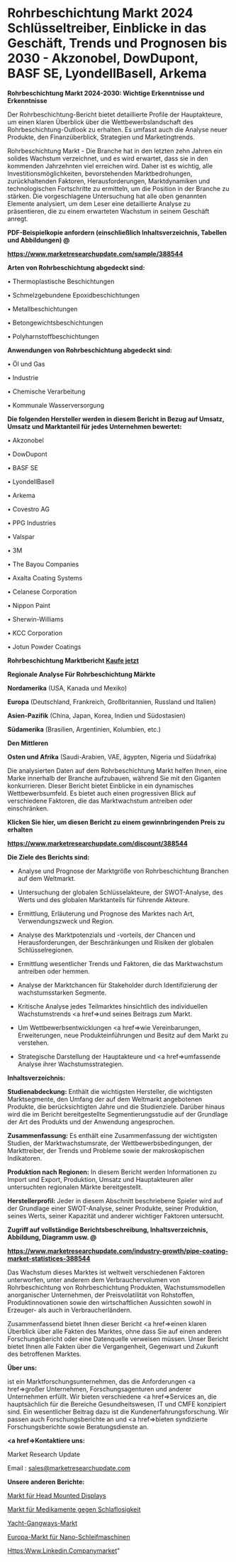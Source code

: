 # Rohrbeschichtung Markt 2024 Schlüsseltreiber, Einblicke in das Geschäft, Trends und Prognosen bis 2030 - Akzonobel, DowDupont, BASF SE, LyondellBasell, Arkema

<strong>Rohrbeschichtung Markt 2024-2030: Wichtige Erkenntnisse und Erkenntnisse</strong>

Der Rohrbeschichtung-Bericht bietet detaillierte Profile der Hauptakteure, um einen klaren Überblick über die Wettbewerbslandschaft des Rohrbeschichtung-Outlook zu erhalten. Es umfasst auch die Analyse neuer Produkte, den Finanzüberblick, Strategien und Marketingtrends.

Rohrbeschichtung Markt - Die Branche hat in den letzten zehn Jahren ein solides Wachstum verzeichnet, und es wird erwartet, dass sie in den kommenden Jahrzehnten viel erreichen wird. Daher ist es wichtig, alle Investitionsmöglichkeiten, bevorstehenden Marktbedrohungen, zurückhaltenden Faktoren, Herausforderungen, Marktdynamiken und technologischen Fortschritte zu ermitteln, um die Position in der Branche zu stärken. Die vorgeschlagene Untersuchung hat alle oben genannten Elemente analysiert, um dem Leser eine detaillierte Analyse zu präsentieren, die zu einem erwarteten Wachstum in seinem Geschäft anregt.



<strong><b>PDF-Beispielkopie anfordern (einschließlich Inhaltsverzeichnis, Tabellen und Abbildungen) @ </b></strong>

<strong><a href=https://www.marketresearchupdate.com/sample/388544>

<strong>https://www.marketresearchupdate.com/sample/388544</u></a></strong></strong>



<strong>Arten von Rohrbeschichtung abgedeckt sind:</strong>

• Thermoplastische Beschichtungen

• Schmelzgebundene Epoxidbeschichtungen

• Metallbeschichtungen

• Betongewichtsbeschichtungen

• Polyharnstoffbeschichtungen



<strong>Anwendungen von Rohrbeschichtung abgedeckt sind:</strong>

• Öl und Gas

• Industrie

• Chemische Verarbeitung

• Kommunale Wasserversorgung



<strong>Die folgenden Hersteller werden in diesem Bericht in Bezug auf Umsatz, Umsatz und Marktanteil für jedes Unternehmen bewertet:</strong>

• Akzonobel

• DowDupont

• BASF SE

• LyondellBasell

• Arkema

• Covestro AG

• PPG Industries

• Valspar

• 3M

• The Bayou Companies

• Axalta Coating Systems

• Celanese Corporation

• Nippon Paint

• Sherwin-Williams

• KCC Corporation

• Jotun Powder Coatings



<strong>Rohrbeschichtung Marktbericht <a href=https://www.marketresearchupdate.com/buynow/388544>Kaufe jetzt</a></strong>



<strong>Regionale Analyse Für Rohrbeschichtung Märkte</strong>



<strong>Nordamerika</strong> (USA, Kanada und Mexiko)



<strong>Europa</strong> (Deutschland, Frankreich, Großbritannien, Russland und Italien)



<strong>Asien-Pazifik</strong> (China, Japan, Korea, Indien und Südostasien)



<strong>Südamerika</strong> (Brasilien, Argentinien, Kolumbien, etc.)



<strong>Den Mittleren</strong> 

<strong>Osten und Afrika</strong> (Saudi-Arabien, VAE, ägypten, Nigeria und Südafrika)

Die analysierten Daten auf dem Rohrbeschichtung Markt helfen Ihnen, eine Marke innerhalb der Branche aufzubauen, während Sie mit den Giganten konkurrieren. Dieser Bericht bietet Einblicke in ein dynamisches Wettbewerbsumfeld. Es bietet auch einen progressiven Blick auf verschiedene Faktoren, die das Marktwachstum antreiben oder einschränken.



<strong>Klicken Sie hier, um diesen Bericht zu einem gewinnbringenden Preis zu erhalten
</strong>

<strong><a href=https://www.marketresearchupdate.com/discount/388544>https://www.marketresearchupdate.com/discount/388544</b></u></strong></a>



<strong>Die Ziele des Berichts sind:</strong>

- Analyse und Prognose der Marktgröße von Rohrbeschichtung Branchen auf dem Weltmarkt.

- Untersuchung der globalen Schlüsselakteure, der SWOT-Analyse, des Werts und des globalen Marktanteils für führende Akteure.

- Ermittlung, Erläuterung und Prognose des Marktes nach Art, Verwendungszweck und Region.

- Analyse des Marktpotenzials und -vorteils, der Chancen und Herausforderungen, der Beschränkungen und Risiken der globalen Schlüsselregionen.

- Ermittlung wesentlicher Trends und Faktoren, die das Marktwachstum antreiben oder hemmen.

- Analyse der Marktchancen für Stakeholder durch Identifizierung der wachstumsstarken Segmente.

- Kritische Analyse jedes Teilmarktes hinsichtlich des individuellen Wachstumstrends <a href=>und</a> seines Beitrags zum Markt.

- Um Wettbewerbsentwicklungen <a href=>wie</a> Vereinbarungen, Erweiterungen, neue Produkteinführungen und Besitz auf dem Markt zu verstehen.

- Strategische Darstellung der Hauptakteure und <a href=>umfas</a>sende Analyse ihrer Wachstumsstrategien.



<strong>Inhaltsverzeichnis:</strong>



<strong>Studienabdeckung:</strong> Enthält die wichtigsten Hersteller, die wichtigsten Marktsegmente, den Umfang der auf dem Weltmarkt angebotenen Produkte, die berücksichtigten Jahre und die Studienziele. Darüber hinaus wird die im Bericht bereitgestellte Segmentierungsstudie auf der Grundlage der Art des Produkts und der Anwendung angesprochen.



<strong>Zusammenfassung:</strong> Es enthält eine Zusammenfassung der wichtigsten Studien, der Marktwachstumsrate, der Wettbewerbsbedingungen, der Markttreiber, der Trends und Probleme sowie der makroskopischen Indikatoren.



<strong>Produktion nach Regionen:</strong> In diesem Bericht werden Informationen zu Import und Export, Produktion, Umsatz und Hauptakteuren aller untersuchten regionalen Märkte bereitgestellt.



<strong>Herstellerprofil:</strong> Jeder in diesem Abschnitt beschriebene Spieler wird auf der Grundlage einer SWOT-Analyse, seiner Produkte, seiner Produktion, seines Werts, seiner Kapazität und anderer wichtiger Faktoren untersucht.



<strong><b>Zugriff auf vollständige Berichtsbeschreibung, Inhaltsverzeichnis, Abbildung, Diagramm usw. @ </b></strong>

<strong><a href=https://www.marketresearchupdate.com/industry-growth/pipe-coating-market-statistices-388544>https://www.marketresearchupdate.com/industry-growth/pipe-coating-market-statistices-388544</a></strong>

Das Wachstum dieses Marktes ist weltweit verschiedenen Faktoren unterworfen, unter anderem dem Verbrauchervolumen von Rohrbeschichtung von Rohrbeschichtung Produkten, Wachstumsmodellen anorganischer Unternehmen, der Preisvolatilität von Rohstoffen, Produktinnovationen sowie den wirtschaftlichen Aussichten sowohl in Erzeuger- als auch in Verbraucherländern.

Zusammenfassend bietet Ihnen dieser Bericht <a href=>einen</a> klaren Überblick über alle Fakten des Marktes, ohne dass Sie auf einen anderen Forschungsbericht oder eine Datenquelle verweisen müssen. Unser Bericht bietet Ihnen alle Fakten über die Vergangenheit, Gegenwart und Zukunft des betroffenen Marktes.



<strong>Über uns:</strong>

 ist ein Marktforschungsunternehmen, das die Anforderungen <a href=>großer</a> Unternehmen, Forschungsagenturen und anderer Unternehmen erfüllt. Wir bieten verschiedene <a href=>Services</a> an, die hauptsächlich für die Bereiche Gesundheitswesen, IT und CMFE konzipiert sind. Ein wesentlicher Beitrag dazu ist die Kundenerfahrungsforschung. Wir passen auch Forschungsberichte an und <a href=>bieten</a> syndizierte Forschungsberichte sowie Beratungsdienste an.



<strong><a href=>Kontaktiere uns:</a></strong>

Market Research Update

Email : sales@marketresearchupdate.com



<strong>Unsere anderen Berichte:</strong>

<a href=https://www.linkedin.com/pulse/head-mounted-displays-market-opportunities-stay>Markt für Head Mounted Displays</a>

<a href=https://www.linkedin.com/pulse/insomnia-drugs-market-outlooks-2023-size-players>Markt für Medikamente gegen Schlaflosigkeit</a>

<a href=https://www.linkedin.com/pulse/yacht-gangways-market-size-trends-consumption>Yacht-Gangways-Markt</a>

<a href=https://www.linkedin.com/pulse/europe-nano-grinding-machines-market-2023-booming>Europa-Markt für Nano-Schleifmaschinen</a>

<a href=https://www.linkedin.com/company/market-explorer-elite-360-analysis/>Https:Www.Linkedin.Companymarket</a>"
